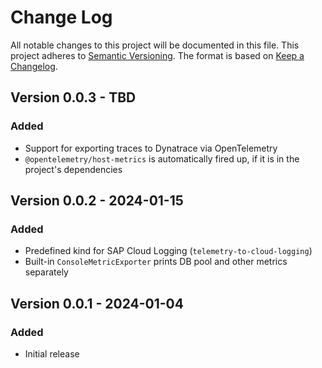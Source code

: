# Change Log

All notable changes to this project will be documented in this file.
This project adheres to [Semantic Versioning](http://semver.org/).
The format is based on [Keep a Changelog](http://keepachangelog.com/).

## Version 0.0.3 - TBD

### Added

- Support for exporting traces to Dynatrace via OpenTelemetry
- `@opentelemetry/host-metrics` is automatically fired up, if it is in the project's dependencies

## Version 0.0.2 - 2024-01-15

### Added

- Predefined kind for SAP Cloud Logging (`telemetry-to-cloud-logging`)
- Built-in `ConsoleMetricExporter` prints DB pool and other metrics separately

## Version 0.0.1 - 2024-01-04

### Added

- Initial release
